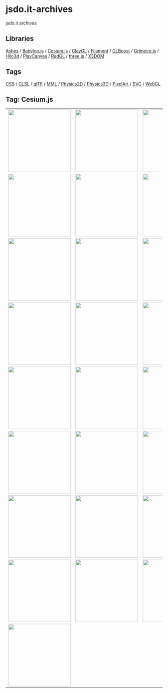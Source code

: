 # jsdo.it-archives
jsdo.it archives

## Libraries

[Ashes](../ashes) / [Babylon.js](../babylon.js) / [Cesium.js](../cesium.js) / [ClayGL](../claygl) / [Filament](../filament) / [GLBoost](../glboost)  / [Grimoire.js](../grimoire.js) / [Hilo3d](../hilo3d) / [PlayCanvas](../playcanvas) / [RedGL](../redgl) / [three.js](../three.js) / [X3DOM](../x3dom)

## Tags

[CSS](../css) / [GLSL](../glsl) / [glTF](../gltf) / [MML](../mml) / [Physics2D](../physics2d) / [Physics3D](../physics3d) / [PixelArt](../pixelart) / [SVG](../svg) / [WebGL](../webgl)

## Tag: Cesium.js

<table>
<tr>
<td><a href="https://cx20.github.io/jsdo.it-archives/cx20/pGyG" title="3D地図ライブラリ「Cesium」を用いて地球を表示してみるテスト"><img src="https://cx20.github.io/jsdo.it-archives/screenshot/pGyG.jpg" width="200" height="200"></a></td>
<td><a href="https://cx20.github.io/jsdo.it-archives/cx20/w3iC" title="Cesium.js を用いて地球を回転させてみるテスト"><img src="https://cx20.github.io/jsdo.it-archives/screenshot/w3iC.jpg" width="200" height="200"></a></td>
<td><a href="https://cx20.github.io/jsdo.it-archives/cx20/UKCJB" title="Cesium.js で3Dモデル表示してみるテスト（その１）"><img src="https://cx20.github.io/jsdo.it-archives/screenshot/UKCJB.jpg" width="200" height="200"></a></td>
<td><a href="https://cx20.github.io/jsdo.it-archives/cx20/uw48" title="[WebGL] Cesium.js で glTF 2.0形式のデータを表示してみるテスト"><img src="https://cx20.github.io/jsdo.it-archives/screenshot/uw48.jpg" width="200" height="200"></a></td>
</tr>
<tr>
<td><a href="https://cx20.github.io/jsdo.it-archives/cx20/eFsr" title="[WebGL] Cesium.js で glTF 2.0形式のデータを表示してみるテスト（その２）"><img src="https://cx20.github.io/jsdo.it-archives/screenshot/eFsr.jpg" width="200" height="200"></a></td>
<td><a href="https://cx20.github.io/jsdo.it-archives/cx20/2s3w" title="[WebGL] Cesium.js で glTF 2.0形式のデータを表示してみるテスト（その３）（調整中）"><img src="https://cx20.github.io/jsdo.it-archives/screenshot/2s3w.jpg" width="200" height="200"></a></td>
<td><a href="https://cx20.github.io/jsdo.it-archives/cx20/2I0b" title="[WebGL] Cesium.js で glTF 2.0形式のデータを表示してみるテスト（その４）"><img src="https://cx20.github.io/jsdo.it-archives/screenshot/2I0b.jpg" width="200" height="200"></a></td>
<td><a href="https://cx20.github.io/jsdo.it-archives/cx20/cYlz" title="[WebGL] Cesium.js で glTF 2.0形式のデータを表示してみるテスト（その５）"><img src="https://cx20.github.io/jsdo.it-archives/screenshot/cYlz.jpg" width="200" height="200"></a></td>
</tr>
<tr>
<td><a href="https://cx20.github.io/jsdo.it-archives/cx20/yWoE" title="[WebGL] Cesium.js で glTF 2.0形式のデータを表示してみるテスト（その６）"><img src="https://cx20.github.io/jsdo.it-archives/screenshot/yWoE.jpg" width="200" height="200"></a></td>
<td><a href="https://cx20.github.io/jsdo.it-archives/cx20/47vR" title="[WebGL] Cesium.js で glTF 2.0形式のデータを表示してみるテスト（その７）"><img src="https://cx20.github.io/jsdo.it-archives/screenshot/47vR.jpg" width="200" height="200"></a></td>
<td><a href="https://cx20.github.io/jsdo.it-archives/cx20/u7sb" title="[WebGL] Cesium.js で glTF 2.0形式のデータを表示してみるテスト（その８）"><img src="https://cx20.github.io/jsdo.it-archives/screenshot/u7sb.jpg" width="200" height="200"></a></td>
<td><a href="https://cx20.github.io/jsdo.it-archives/cx20/0r7J" title="[WebGL] Cesium.js で glTF 2.0形式のデータを表示してみるテスト（その９）（調整中）"><img src="https://cx20.github.io/jsdo.it-archives/screenshot/0r7J.jpg" width="200" height="200"></a></td>
</tr>
<tr>
<td><a href="https://cx20.github.io/jsdo.it-archives/cx20/6z4e" title="[WebGL] Cesium.js で glTF 2.0形式のデータを表示してみるテスト（その１０）（調整中）"><img src="https://cx20.github.io/jsdo.it-archives/screenshot/6z4e.jpg" width="200" height="200"></a></td>
<td><a href="https://cx20.github.io/jsdo.it-archives/cx20/QQHP" title="[WebGL] Cesium.js で glTF 2.0形式のデータを表示してみるテスト（その１１）（調整中）"><img src="https://cx20.github.io/jsdo.it-archives/screenshot/QQHP.jpg" width="200" height="200"></a></td>
<td><a href="https://cx20.github.io/jsdo.it-archives/cx20/KFfB" title="[WebGL] Cesium.js で glTF 2.0形式のデータを表示してみるテスト（その１２）（調整中）"><img src="https://cx20.github.io/jsdo.it-archives/screenshot/KFfB.jpg" width="200" height="200"></a></td>
<td><a href="https://cx20.github.io/jsdo.it-archives/cx20/2fVS" title="[WebGL] Cesium.js で glTF 2.0形式のデータを表示してみるテスト（その１３）（調整中）"><img src="https://cx20.github.io/jsdo.it-archives/screenshot/2fVS.jpg" width="200" height="200"></a></td>
</tr>
<tr>
<td><a href="https://cx20.github.io/jsdo.it-archives/cx20/0Gbw" title="[WebGL] Cesium.js で glTF 2.0形式のデータを表示してみるテスト（その１４）（調整中）"><img src="https://cx20.github.io/jsdo.it-archives/screenshot/0Gbw.jpg" width="200" height="200"></a></td>
<td><a href="https://cx20.github.io/jsdo.it-archives/cx20/2QKh" title="[WebGL] Cesium.js で glTF 2.0形式のデータを表示してみるテスト（その１５）（調整中）"><img src="https://cx20.github.io/jsdo.it-archives/screenshot/2QKh.jpg" width="200" height="200"></a></td>
<td><a href="https://cx20.github.io/jsdo.it-archives/cx20/E6bC" title="[WebGL] Cesium.js で glTF 2.0形式のデータを表示してみるテスト（その１６）（調整中）"><img src="https://cx20.github.io/jsdo.it-archives/screenshot/E6bC.jpg" width="200" height="200"></a></td>
<td><a href="https://cx20.github.io/jsdo.it-archives/cx20/aSHJI" title="[WebGL] Cesium.js で glTF 2.0形式のデータを表示してみるテスト（その１７）（調整中）"><img src="https://cx20.github.io/jsdo.it-archives/screenshot/aSHJI.jpg" width="200" height="200"></a></td>
</tr>
<tr>
<td><a href="https://cx20.github.io/jsdo.it-archives/cx20/MsNEK" title="[WebGL] Cesium.js で glTF 2.0形式のデータを表示してみるテスト（その１８）（調整中）"><img src="https://cx20.github.io/jsdo.it-archives/screenshot/MsNEK.jpg" width="200" height="200"></a></td>
<td><a href="https://cx20.github.io/jsdo.it-archives/cx20/Sdyg" title="[WebGL] Cesium.js で glTF 2.0形式のデータを表示してみるテスト（その１９）（調整中）"><img src="https://cx20.github.io/jsdo.it-archives/screenshot/Sdyg.jpg" width="200" height="200"></a></td>
<td><a href="https://cx20.github.io/jsdo.it-archives/cx20/q8ln" title="[WebGL] Cesium.js で glTF 2.0形式のデータを表示してみるテスト（その２０）（調整中）"><img src="https://cx20.github.io/jsdo.it-archives/screenshot/q8ln.jpg" width="200" height="200"></a></td>
<td><a href="https://cx20.github.io/jsdo.it-archives/cx20/Mcta" title="[WebGL] Cesium.js で glTF 2.0形式のデータを表示してみるテスト（その２１）（調整中）"><img src="https://cx20.github.io/jsdo.it-archives/screenshot/Mcta.jpg" width="200" height="200"></a></td>
</tr>
<tr>
<td><a href="https://cx20.github.io/jsdo.it-archives/cx20/EPjd" title="[WebGL] Cesium.js で glTF 2.0形式のデータを表示してみるテスト（その２２）（調整中）"><img src="https://cx20.github.io/jsdo.it-archives/screenshot/EPjd.jpg" width="200" height="200"></a></td>
<td><a href="https://cx20.github.io/jsdo.it-archives/cx20/6Dgw" title="Cesium.js を用いて富士山を表示してみるテスト"><img src="https://cx20.github.io/jsdo.it-archives/screenshot/6Dgw.jpg" width="200" height="200"></a></td>
<td><a href="https://cx20.github.io/jsdo.it-archives/cx20/sXhr" title="Cesium.js を用いて新燃岳を表示してみるテスト"><img src="https://cx20.github.io/jsdo.it-archives/screenshot/sXhr.jpg" width="200" height="200"></a></td>
<td><a href="https://cx20.github.io/jsdo.it-archives/cx20/S4bO" title="Cesium.js で新燃岳にSARの観測結果を合成表示してみるテスト"><img src="https://cx20.github.io/jsdo.it-archives/screenshot/S4bO.jpg" width="200" height="200"></a></td>
</tr>
<tr>
<td><a href="https://cx20.github.io/jsdo.it-archives/cx20/lNbX" title="Cesium.js で地理院データを使ってみるテスト"><img src="https://cx20.github.io/jsdo.it-archives/screenshot/lNbX.jpg" width="200" height="200"></a></td>
<td><a href="https://cx20.github.io/jsdo.it-archives/cx20/tkxo" title="3D地図に震度データを合成してみる"><img src="https://cx20.github.io/jsdo.it-archives/screenshot/tkxo.jpg" width="200" height="200"></a></td>
<td><a href="https://cx20.github.io/jsdo.it-archives/cx20/0MBc" title="3D地図に震度データを合成してみる（熊本周辺）"><img src="https://cx20.github.io/jsdo.it-archives/screenshot/0MBc.jpg" width="200" height="200"></a></td>
<td><a href="https://cx20.github.io/jsdo.it-archives/cx20/sTSf" title="3D地図に震度データを合成してみる（北海道地震）"><img src="https://cx20.github.io/jsdo.it-archives/screenshot/sTSf.jpg" width="200" height="200"></a></td>
</tr>
<tr>
<td><a href="https://cx20.github.io/jsdo.it-archives/cx20/3NKf" title="3D地図にドット絵を描いてみるテスト"><img src="https://cx20.github.io/jsdo.it-archives/screenshot/3NKf.jpg" width="200" height="200"></a></td>
<td></td>
<td></td>
<td></td>
</tr>
</table>
